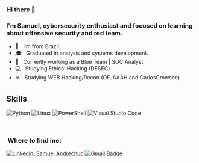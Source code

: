 ### Hi there 👋

<h3> I'm Samuel, cybersecurity enthusiast and focused on learning about offensive security and red team. </h3>

- 🏡 &nbsp; I’m from Brazil.
- 🎓 &nbsp; Graduated in analysis and systems development. 
- 🔹 &nbsp; Currently working as a Blue Team | SOC Analyst.
- 💻 &nbsp; Studying Ethical Hacking (DESEC)
- ☣️ &nbsp; Studying WEB Hacking/Recon (OFJAAAH and CarlosCrowsec)

<h2> Skills </h2>

  ![Python](https://img.shields.io/badge/python-3670A0?style=for-the-badge&logo=python&logoColor=ffdd54)
  ![Linux](https://img.shields.io/badge/Linux-FCC624?style=for-the-badge&logo=linux&logoColor=black)
  ![PowerShell](https://img.shields.io/badge/PowerShell-%235391FE.svg?style=for-the-badge&logo=powershell&logoColor=white)
  ![Visual Studio Code](https://img.shields.io/badge/-Visual%20Studio%20Code-333333?style=flat&logo=visual-studio-code&logoColor=007ACC)

<br/>

<h3> &nbsp;Where to find me: </h3> 

[![Linkedin: Samuel Andrechuc](https://img.shields.io/badge/-SamuelAndrechuc-blue?style=flat-square&logo=Linkedin&logoColor=white&link=www.linkedin.com/in/samuelandrechuc
)](www.linkedin.com/in/samuelandrechuc)
[![Gmail Badge](https://img.shields.io/badge/-samuelandrechuc@gmail.com-006bed?style=flat-square&logo=Gmail&logoColor=white&link=mailto:samuelandrechuc@gmail.com)](mailto:samuelandrechuc@gmail.com)

<br/>
